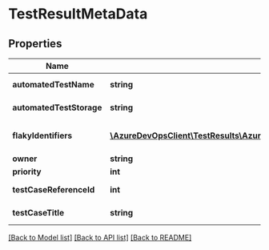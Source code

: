 # TestResultMetaData

## Properties
Name | Type | Description | Notes
------------ | ------------- | ------------- | -------------
**automatedTestName** | **string** | AutomatedTestName of test result. | [optional] 
**automatedTestStorage** | **string** | AutomatedTestStorage of test result. | [optional] 
**flakyIdentifiers** | [**\AzureDevOpsClient\TestResults\AzureDevOpsClient\TestResults\Model\TestFlakyIdentifier[]**](TestFlakyIdentifier.md) | List of Flaky Identifier for TestCaseReferenceId | [optional] 
**owner** | **string** | Owner of test result. | [optional] 
**priority** | **int** | Priority of test result. | [optional] 
**testCaseReferenceId** | **int** | ID of TestCaseReference. | [optional] 
**testCaseTitle** | **string** | TestCaseTitle of test result. | [optional] 

[[Back to Model list]](../README.md#documentation-for-models) [[Back to API list]](../README.md#documentation-for-api-endpoints) [[Back to README]](../README.md)


